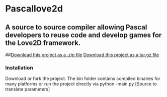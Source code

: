 
# Pascallove2d

## A source to source compiler allowing Pascal developers to reuse code and develop games for the Love2D framework.

##[Download this project as a .zip file](https://github.com/dean2191/PascalLove2D/zipball/master) 
[Download this project as a tar.gz file](https://github.com/dean2191/PascalLove2D/tarball/master)

### Installation
Download or fork the project. The bin folder contains compiled binaries for many platforms or run the project directly via python -main.py [Source to translate parameters]
